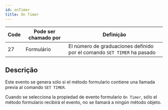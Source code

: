 ```yaml
---
id: onTimer
title: On Timer
---
```


| Code | Pode ser chamado por | Definição                                                               |
| ---- | -------------------- | ----------------------------------------------------------------------- |
| 27   | Formulário           | El número de graduaciones definido por el comando `SET TIMER` ha pasado |

## Descrição

Este evento se genera sólo si el método formulario contiene una llamada previa al comando `SET TIMER`.

Cuando se selecciona la propiedad de evento formulario `On Timer`, sólo el método formulario recibirá el evento, no se llamará a ningún método objeto.